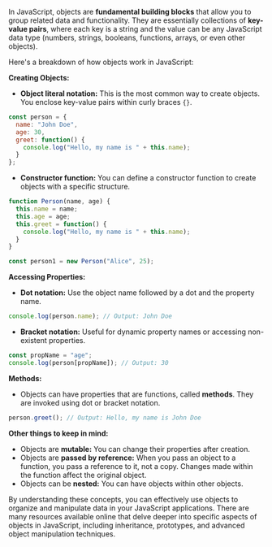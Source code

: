 
In JavaScript, objects are **fundamental building blocks** that allow you to group related data and functionality. They are essentially collections of **key-value pairs**, where each key is a string and the value can be any JavaScript data type (numbers, strings, booleans, functions, arrays, or even other objects).

Here's a breakdown of how objects work in JavaScript:

**Creating Objects:**

- **Object literal notation:** This is the most common way to create objects. You enclose key-value pairs within curly braces `{}`.

```javascript
const person = {
  name: "John Doe",
  age: 30,
  greet: function() {
    console.log("Hello, my name is " + this.name);
  }
};
```

- **Constructor function:** You can define a constructor function to create objects with a specific structure.

```javascript
function Person(name, age) {
  this.name = name;
  this.age = age;
  this.greet = function() {
    console.log("Hello, my name is " + this.name);
  }
}

const person1 = new Person("Alice", 25);
```

**Accessing Properties:**

- **Dot notation:** Use the object name followed by a dot and the property name.

```javascript
console.log(person.name); // Output: John Doe
```

- **Bracket notation:** Useful for dynamic property names or accessing non-existent properties.

```javascript
const propName = "age";
console.log(person[propName]); // Output: 30
```

**Methods:**

- Objects can have properties that are functions, called **methods**. They are invoked using dot or bracket notation.

```javascript
person.greet(); // Output: Hello, my name is John Doe
```

**Other things to keep in mind:**

- Objects are **mutable:** You can change their properties after creation.
- Objects are **passed by reference:** When you pass an object to a function, you pass a reference to it, not a copy. Changes made within the function affect the original object.
- Objects can be **nested:** You can have objects within other objects.

By understanding these concepts, you can effectively use objects to organize and manipulate data in your JavaScript applications. There are many resources available online that delve deeper into specific aspects of objects in JavaScript, including inheritance, prototypes, and advanced object manipulation techniques.




